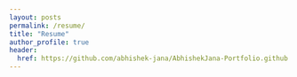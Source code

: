 ```yaml
---
layout: posts
permalink: /resume/
title: "Resume"
author_profile: true
header:
  href: https://github.com/abhishek-jana/AbhishekJana-Portfolio.github.io/raw/master/Abhishek_Jana_resume.pdf
---
```



[ref]: https://github.com/abhishek-jana/AbhishekJana-Portfolio.github.io/raw/master/Abhishek_Jana_resume.pdf
